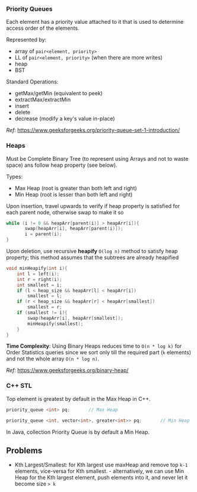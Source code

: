 ### Priority Queues
Each element has a priority value attached to it that is used to determine access order of the elements.

Represented by:
- array of `pair<element, priority>`
- LL of `pair<element, priority>` (when there are more writes)
- heap
- BST

Standard Operations:
- getMax/getMin (equivalent to peek)
- extractMax/extractMin
- insert
- delete
- decrease (modify a key's value in-place)

_Ref_: https://www.geeksforgeeks.org/priority-queue-set-1-introduction/

### Heaps
Must be Complete Binary Tree (to represent using Arrays and not to waste space) ans follow heap property (see below).

Types: 
- Max Heap (root is greater than both left and right)
- Min Heap (root is lesser than both left and right)

Upon insertion, travel upwards to verify if heap property is satisfied for each parent node, otherwise swap to make it so
```cpp
while (i != 0 && heapArr[parent(i)] > heapArr[i]){
       swap(heapArr[i], heapArr[parent(i)]);
       i = parent(i);
}
```

Upon deletion, use recursive **heapify** `O(log n)` method to satisfy heap property; this method assumes that the subtrees are already heapified
```cpp
void minHeapify(int i){
    int l = left(i);
    int r = right(i);
    int smallest = i;
    if (l < heap_size && heapArr[l] < heapArr[i])
        smallest = l;
    if (r < heap_size && heapArr[r] < heapArr[smallest])
        smallest = r;
    if (smallest != i){
        swap(heapArr[i], heapArr[smallest]);
        minHeapify(smallest);
    }
}
```

**Time Complexity**: Using Binary Heaps reduces time to `O(n * log k)` for Order Statistics queries since we sort only till the required part (`k` elements) and not the whole array `O(n * log n)`.

_Ref_: https://www.geeksforgeeks.org/binary-heap/

### C++ STL
Top element is greatest by default in the Max Heap in C++.
```cpp
priority_queue <int> pq;       // Max Heap

priority_queue <int, vector<int>, greater<int>> pq;       // Min Heap
```

In Java, collection Priority Queue is by default a Min Heap.

## Problems
- Kth Largest/Smallest: for Kth largest use maxHeap and remove top `k-1` elements, vice-versa for Kth smallest.
       - alternatively, we can use Min Heap for the Kth largest element, push elements into it, and never let it become size `> k`
